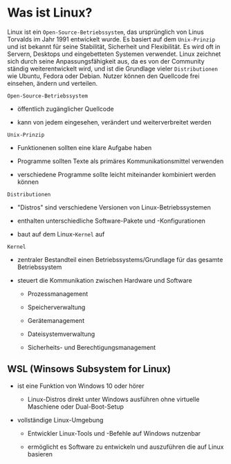 # Was ist Linux?

Linux ist ein `Open-Source-Betriebssystem`, das ursprünglich von Linus Torvalds im Jahr 1991
entwickelt wurde. Es basiert auf dem `Unix-Prinzip` und ist bekannt für seine Stabilität, Sicherheit und
Flexibilität. Es wird oft in Servern, Desktops und eingebetteten Systemen verwendet. Linux zeichnet
sich durch seine Anpassungsfähigkeit aus, da es von der Community ständig weiterentwickelt wird,
und ist die Grundlage vieler `Distributionen` wie Ubuntu, Fedora oder Debian. Nutzer können den
Quellcode frei einsehen, ändern und verteilen.

`Open-Source-Betriebssystem`

- öffentlich zugänglicher Quellcode

- kann von jedem eingesehen, verändert und weiterverbreitet werden

`Unix-Prinzip`

- Funktionenen sollten eine klare Aufgabe haben

- Programme sollten Texte als primäres Kommunikationsmittel verwenden

- verschiedene Programme sollte leicht miteinander kombiniert werden können

`Distributionen`

- "Distros" sind verschiedene Versionen von Linux-Betriebssystemen

- enthalten unterschiedliche Software-Pakete und -Konfigurationen

- baut auf dem Linux-`Kernel` auf

`Kernel`

- zentraler Bestandteil einen Betriebssystems/Grundlage für das gesamte Betriebssystem

- steuert die Kommunikation zwischen Hardware und Software

    - Prozessmanagement

    - Speicherverwaltung

    - Gerätemanagement

    - Dateisystemverwaltung

    - Sicherheits- und Berechtigungsmanagement

## WSL (Winsows Subsystem for Linux)

- ist eine Funktion von Windows 10 oder hörer

    - Linux-Distros direkt unter Windows ausführen ohne virtuelle Maschiene oder Dual-Boot-Setup

- vollständige Linux-Umgebung

    - Entwickler Linux-Tools und -Befehle auf Windows nutzenbar

    - ermöglicht es Software zu entwickeln und auszuführen die auf Linux basieren
